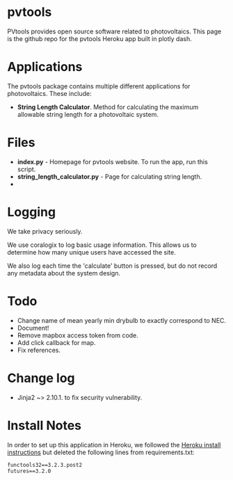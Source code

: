 # pvtools
PVtools provides open source software related to photovoltaics.
This page is the github repo for the pvtools Heroku app built in plotly dash.

# Applications

The pvtools package contains multiple different applications for photovoltaics. These include:
- **String Length Calculator**. Method for calculating the maximum allowable string length for a photovoltaic system. 

# Files

- **index.py** - Homepage for pvtools website. To run the app, run this script.
- **string_length_calculator.py** - Page for calculating string length.
- 

# Logging

We take privacy seriously.

We use coralogix to log basic usage information. This allows us to determine how many unique users have accessed the site.

We also log each time the 'calculate' button is pressed, but do not record any metadata about the system design.  

# Todo

- Change name of mean yearly min drybulb to exactly correspond to NEC.
- Document! 
- Remove mapbox access token from code.
- Add click callback for map.
- Fix references.

# Change log

- Jinja2 ~> 2.10.1. to fix security vulnerability.


# Install Notes

In order to set up this application in Heroku, we followed the [Heroku install instructions](https://dash.plot.ly/deployment) but deleted the following lines from requirements.txt:
```
functools32==3.2.3.post2
futures==3.2.0
```